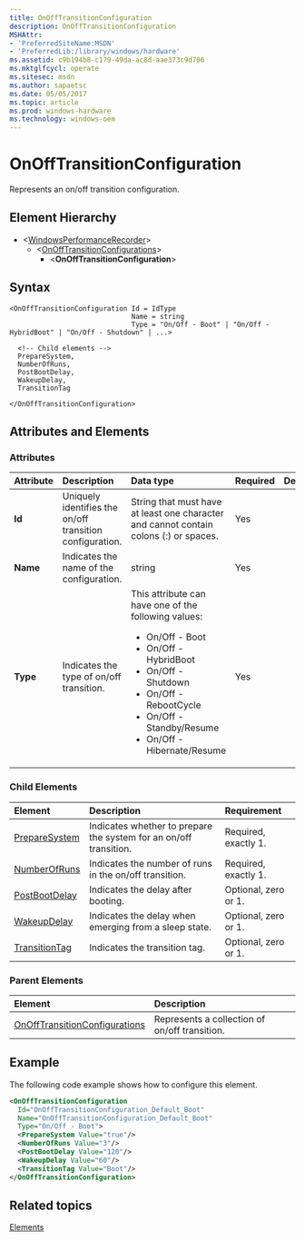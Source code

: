 ```yaml
---
title: OnOffTransitionConfiguration
description: OnOffTransitionConfiguration
MSHAttr:
- 'PreferredSiteName:MSDN'
- 'PreferredLib:/library/windows/hardware'
ms.assetid: c9b194b8-c179-49da-ac8d-aae373c9d706
ms.mktglfcycl: operate
ms.sitesec: msdn
ms.author: sapaetsc
ms.date: 05/05/2017
ms.topic: article
ms.prod: windows-hardware
ms.technology: windows-oem
---
```



# OnOffTransitionConfiguration

Represents an on/off transition configuration.


## Element Hierarchy

* \<[WindowsPerformanceRecorder](windowsperformancerecorder.md)\>
  * \<[OnOffTransitionConfigurations](onofftransitionconfigurations.md)\>
    * \<**OnOffTransitionConfiguration**\>


## Syntax

```
<OnOffTransitionConfiguration Id = IdType
                              Name = string
                              Type = "On/Off - Boot" | "On/Off - HybridBoot" | "On/Off - Shutdown" | ...>

  <!-- Child elements -->
  PrepareSystem,
  NumberOfRuns,
  PostBootDelay,
  WakeupDelay,
  TransitionTag

</OnOffTransitionConfiguration>
```


## Attributes and Elements

### Attributes

| Attribute | Description                                              | Data type                                                                                                                                                                                                                                        | Required | Default |
| :-------- | :------------------------------------------------------- | :----------------------------------------------------------------------------------------------------------------------------------------------------------------------------------------------------------------------------------------------- | :------- | :------ |
| **Id**    | Uniquely identifies the on/off transition configuration. | String that must have at least one character and cannot contain colons (:) or spaces.                                                                                                                                                            | Yes      |         |
| **Name**  | Indicates the name of the configuration.                 | string                                                                                                                                                                                                                                           | Yes      |         |
| **Type**  | Indicates the type of on/off transition.                 | This attribute can have one of the following values: <ul> <li>On/Off - Boot</li> <li>On/Off - HybridBoot</li> <li>On/Off - Shutdown</li> <li>On/Off - RebootCycle</li> <li>On/Off - Standby/Resume</li> <li>On/Off - Hibernate/Resume</li> </ul> | Yes      |         |


### Child Elements

| Element                           | Description                                                       | Requirement          |
| :-------------------------------- | :---------------------------------------------------------------- | :------------------- |
| [PrepareSystem](preparesystem.md) | Indicates whether to prepare the system for an on/off transition. | Required, exactly 1. |
| [NumberOfRuns](numberofruns.md)   | Indicates the number of runs in the on/off transition.            | Required, exactly 1. |
| [PostBootDelay](postbootdelay.md) | Indicates the delay after booting.                                | Optional, zero or 1. |
| [WakeupDelay](wakeupdelay.md)     | Indicates the delay when emerging from a sleep state.             | Optional, zero or 1. |
| [TransitionTag](transitiontag.md) | Indicates the transition tag.                                     | Optional, zero or 1. |


### Parent Elements

| Element                                                           | Description                                   |
| :---------------------------------------------------------------- | :-------------------------------------------- |
| [OnOffTransitionConfigurations](onofftransitionconfigurations.md) | Represents a collection of on/off transition. |


## Example

The following code example shows how to configure this element.

```xml
<OnOffTransitionConfiguration
  Id="OnOffTransitionConfiguration_Default_Boot"
  Name="OnOffTransitionConfiguration_Default_Boot"
  Type="On/Off - Boot">
  <PrepareSystem Value="true"/>
  <NumberOfRuns Value="3"/>
  <PostBootDelay Value="120"/>
  <WakeupDelay Value="60"/>
  <TransitionTag Value="Boot"/>
</OnOffTransitionConfiguration>
```


## Related topics

[Elements](elements.md)

